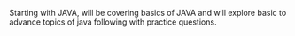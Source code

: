 Starting with JAVA, will be covering basics of JAVA and will explore basic to advance topics of java following with practice questions.
